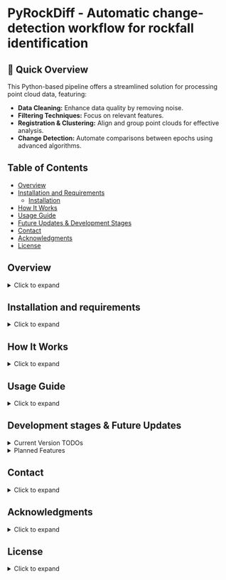 # PyRockDiff - Automatic change-detection workflow for rockfall identification

## 🚀 Quick Overview
This Python-based pipeline offers a streamlined solution for processing point cloud data, featuring:
- **Data Cleaning:** Enhance data quality by removing noise.
- **Filtering Techniques:** Focus on relevant features.
- **Registration & Clustering:** Align and group point clouds for effective analysis.
- **Change Detection:** Automate comparisons between epochs using advanced algorithms.

## Table of Contents
- [Overview](#overview)
- [Installation and Requirements](#installation-and-requirements)
  - [Installation](#installation)
- [How It Works](#how-it-works)
- [Usage Guide](#usage-guide)
- [Future Updates & Development Stages](#future-updates--development-stages)
- [Contact](#contact)
- [Acknowledgments](#acknowledgments)
- [License](#license)

## Overview

<details>
<summary>Click to expand</summary>

<br>

This project is a Python-based pipeline for processing point cloud data. It uses various open-source libraries and implements techniques such as data cleaning, filtering, registration, and clustering. Additionally, the software provides automatic parameter calculation and volume estimation of clusters in the point clouds. This Python code automates point cloud change detection between two epochs, using techniques like ICP registration, DBSCAN clustering, and the M3C2 algorithm. It leverages libraries like CloudCompare, py4dgeo, and Open3D.

</details>

## Installation and requirements

<details>
<summary>Click to expand</summary>

The following external open-source software is used:

| Software/Library | License | Link |
|------------------|---------|------|
| CloudCompare      | GPL     | [CloudCompare Website](https://www.danielgm.net/cc/) |

Other dependencies are managed through Python, and can be installed via `requirements.txt`.

### Installation
To set up the environment and install the required dependencies:

```bash
git clone https://github.com/xabierblanch/PyRockDiff.git
cd PyRockDiff
pip install -r requirements.txt
```
Ensure CloudCompare is downloaded and accessible from the command line.

</details>

## How It Works

<details>
<summary>Click to expand</summary>

This section provides a basic overview of how the code operates, what inputs are expected, and how the execution flow is controlled.

### Basic Functionality
The code is designed to automate a sequence of point cloud processing tasks, including filtering, registration, clustering, and volume computation. Each step is modular and can be executed depending on the options selected.

### Input Data
The code expects specific input data formats:
- Point clouds (e.g., `.ply`, `.las`)
- Pre-defined parameters and paths provided through a configuration `.JSON` file.

### Configuration via JSON File
All options, paths, and parameters for the execution are controlled through a configuration file located in the `json_files` folder. This file allows the user to toggle various processing steps and fine-tune parameters without modifying the code.

### Sequential Code Structure
The code follows a sequential execution pattern, but it is flexible. You can start from any step in the workflow, provided the necessary files from earlier steps are supplied as inputs. This modular approach allows skipping steps that have been completed previously or executing the entire workflow from start to finish.

</details>

## Usage Guide

<details>
<summary>Click to expand</summary>

This workflow follows the execution order of the main functions, depending on the selected options. Each function is numbered and organized in expandable sections for more details.

### Main Functions

Depending on the options selected in the JSON file, some functions will be called. Below is the list of all conditional functions:

#### Transform and Subsample
<details>
<summary>5. <code>utils.transform_subsample()</code></summary>
<p>Transforms and subsamples the point clouds using CloudCompare, if the <code>transform_and_subsample</code> option is enabled.</p>
</details>

#### Vegetation Filter (CANUPO)
<details>
<summary>6. <code>cp.canupo_core()</code></summary>
<p>Applies the vegetation filter using CANUPO, if the <code>vegetation_filter</code> option is enabled.</p>
</details>

#### Cleaning Filter
<details>
<summary>7. <code>cl.outlier_filter()</code></summary>
<p>Applies a statistical outlier removal filter, if the <code>cleaning_filtering</code> option is enabled.</p>
</details>

#### Fast Registration
<details>
<summary>8. <code>reg.FGR_reg()</code></summary>
<p>Performs Fast Global Registration (FGR), if the <code>fast_registration</code> option is enabled.</p>
</details>

#### ICP Registration
<details>
<summary>9. <code>reg.ICP_reg()</code></summary>
<p>Executes ICP (Iterative Closest Point) registration, if the <code>icp_registration</code> option is enabled.</p>
</details>

#### ROI Focus
<details>
<summary>10. <code>main_2Dcut()</code></summary>
<p>Performs Region of Interest (ROI) clipping on the point clouds, if the <code>roi_focus</code> option is enabled.</p>
</details>

#### M3C2 Computation
<details>
<summary>11. <code>m3c2.m3c2_core()</code></summary>
<p>Computes change detection using the M3C2 algorithm, if the <code>m3c2_dist</code> option is enabled.</p>
</details>

#### Auto Parameters for DBSCAN
<details>
<summary>12. <code>utils.density()</code></summary>
<p>Calculates point density for DBSCAN parameters, if the <code>auto_parameters</code> option is enabled.</p>
</details>

#### Rockfall Clustering (DBSCAN)
<details>
<summary>13. <code>rf.dbscan()</code></summary>
<p>Applies the DBSCAN algorithm to identify clusters in the point clouds, if the <code>rf_clustering</code> option is enabled.</p>
</details>

#### Volume Estimation
<details>
<summary>14. <code>vl.volume()</code></summary>
<p>Estimates the volume of the detected clusters, if the <code>rf_volume</code> option is enabled.</p>
</details>

</details>

## Development stages & Future Updates

<details>
<summary>Current Version TODOs</summary>

### Current Version TODOs

The following functionalities are part of the current version but require further refinement:

- [ ] Verify all paths before CloudCompare
- [ ] Enhance plots/visualizations and saving options
- [ ] Add the option to activate/deactivate additional features
- [ ] Review verbosity and debugging options
- [ ] Add a robust way to select parameters
- [ ] Create a graphical abstract

</details>

<details>
<summary>Planned Features</summary>

### Planned Features

The following features and enhancements are planned for future versions of this software:

- [ ] Implement the software for pre-failure deformation identification
- [ ] Integrate tools from [**py4dgeo**](https://github.com/3dgeo-heidelberg/py4dgeo) (MIT License)
- [ ] Provide different approaches for volume calculation
- [ ] Add AI tools for vegetation filtering
- [ ] Add AI tools to filter the wrong clusters (Blanch et al, 2020)

</details>

## Contact

<details>
<summary>Click to expand</summary>

For questions, issues, or further information regarding this software, feel free to reach out to the authors:

- **Xabier Blanch**: xabier.blanch@upc.edu

Please include a clear subject line and detailed information if reporting a bug or requesting support.

</details>

## Acknowledgments

<details>
<summary>Click to expand</summary>

We would like to thank the following individuals and institutions for their invaluable contributions and support:

- The [**RISKNAT research group**](http://www.ub.edu/risknat/) at the University of Barcelona for their past support of the doctoral research that laid the foundation for this software.
- The [**Technische Universität Dresden**](https://tu-dresden.de/) and [**Universitat Politècnica de Catalunya**](https://www.upc.edu/en) for their assistance with the project.
- The colleagues at the [**Juniorprofessur für Geosensorsysteme**](https://tu-dresden.de/bu/umwelt/geo/ipf/geosensorsysteme) (TU Dresden) for their cooperation and support.
- The [**ICGC**](http://www.icgc.cat/) (Institut Cartogràfic i Geològic de Catalunya) for funding this project.
- The [**CloudCompare**](https://www.danielgm.net/cc/) and [**Open3D**](http://www.open3d.org/) open-source communities for their incredible tools and libraries.

Additionally, the methodologies used in this software are based on the work developed in the following doctoral theses:

- Antonio Abellán (2010), Manuel Royán (2015), and Xabier Blanch (2023).

</details>

## License

<details>
<summary>Click to expand</summary>

This project is licensed under the **GNU General Public License (GPL)**. You are free to use, modify, and distribute this software under the terms of this license.

For more information, please refer to the [GPL License](https://www.gnu.org/licenses/gpl-3.0.en.html).

</details>